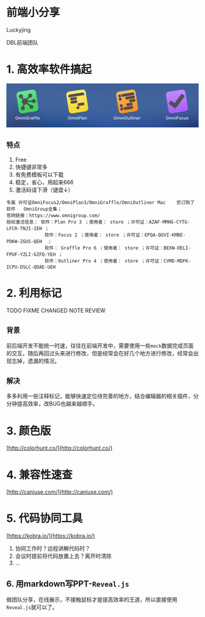 
# 前端小分享
Luckyjing

DBL前端团队



# 1. 高效率软件搞起
![](02/2.png)


## `特点`

1. Free
2. 快捷键非常多
3. 有免费模板可以下载
4. 稳定，省心，用起来666
5. 激活码请下滑（键盘↓）


```
专属 许可证OmniFocus2/OmniPlan3/OmniGraffle/OmniOutliner Mac    您订购了软件   OmniGroup全集；
官网链接：https://www.omnigroup.com/
授权激活信息： 软件：Plan Pro 3 ；使用者： store ；许可证：AZAF-MMHG-CYTG-LFCR-TNJI-IEH ；
              软件：Focus 2 ；使用者： store ；许可证：EPQA-QGVI-KMBE-PDKW-ZGUS-QEH  ；
              软件： Graffle Pro 6 ；使用者： store ；许可证：BEXW-OELI-FPUF-YZLI-GZFQ-YEH ；
              软件：Outliner Pro 4 ；使用者： store ；许可证：CVMD-MDFK-ICPU-DSLC-QDAE-UEH
```



# 2. 利用标记

TODO FIXME CHANGED NOTE REVIEW


## `背景`

前后端开发不能统一时速，往往在前端开发中，需要使用一些`mock`数据完成页面的交互，随后再回过头来进行修改，但是经常会在好几个地方进行修改，经常会出现忘掉，遗漏的情况。


## `解决`

多多利用一些注释标记，能够快速定位待完善的地方，结合编辑器的相关插件，分分钟提高效率，改BUG也越来越顺手。



# 3. 颜色版

[http://colorhunt.co/](http://colorhunt.co/)



# 4. 兼容性速查

[http://caniuse.com/](http://caniuse.com/)



# 5. 代码协同工具

[https://kobra.io/](https://kobra.io/)

1. 协同工作时？远程讲解代码时？
2. 会议时提前将代码放置上去？离开时清除
3. ...



## 6. 用markdown写PPT-`Reveal.js`

做团队分享，在线展示，不接触鼠标才是提高效率的王道，所以直接使用`Reveal.js`就可以了。
